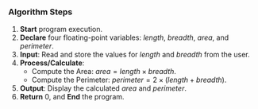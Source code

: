 
### Algorithm Steps

1.  **Start** program execution.
2.  **Declare** four floating-point variables: $length$, $breadth$, $area$, and $perimeter$.
3.  **Input**: Read and store the values for $length$ and $breadth$ from the user.
4.  **Process/Calculate**:
    * Compute the Area: $area = length \times breadth$.
    * Compute the Perimeter: $perimeter = 2 \times (length + breadth)$.
5.  **Output**: Display the calculated $area$ and $perimeter$.
6.  **Return** $0$, and **End** the program.
